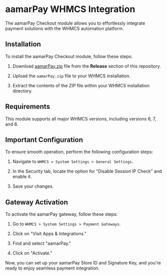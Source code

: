 # aamarPay WHMCS Integration

The aamarPay Checkout module allows you to effortlessly integrate payment solutions with the WHMCS automation platform.

## Installation

To install the aamarPay Checkout module, follow these steps:

1. Download [aamarPay.zip](https://github.com/rtraselbd/aamarPayWHMCS/releases/download/v1.0.0/aamarPay.zip) file from the **Release** section of this repository.

2. Upload the `aamarPay.zip` file to your WHMCS installation.

3. Extract the contents of the ZIP file within your WHMCS installation directory.

## Requirements

This module supports all major WHMCS versions, including versions 6, 7, and 8.

## Important Configuration

To ensure smooth operation, perform the following configuration steps:

1. Navigate to `WHMCS > System Settings > General Settings`.

2. In the Security tab, locate the option for "Disable Session IP Check" and enable it.

3. Save your changes.

## Gateway Activation

To activate the aamarPay gateway, follow these steps:

1. Go to `WHMCS > System Settings > Payment Gateways`.

2. Click on "Visit Apps & Integrations."

3. Find and select "aamarPay."

4. Click on "Activate."

Now, you can set up your aamarPay Store ID and Signature Key, and you're ready to enjoy seamless payment integration.